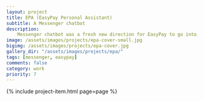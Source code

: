 ```yaml
---
layout: project
title: EPA (EasyPay Personal Assistant)
subtitle: A Messenger chatbot
description:
    Messenger chatbot was a fresh new direction for EasyPay to go into, and also for the Albanian market to have a similar solution in the local language. The chatbot, nicknamed EPA, is able to answer basic questions about EasyPay, search for obligations for several services (including more than one step of input giving), saving contracts for future searches, searching for nearest agent locations, link with the EasyPay account for seamless integration, etc. As all bots, it cannot possibly have an answer to everything, but even then it can fallback in an elegant way. A neat project I am glad I was able to develop and deploy.
image: /assets/images/projects/epa-cover-small.jpg
bigimg: /assets/images/projects/epa-cover.jpg
gallery_dir: "/assets/images/projects/epa/"
tags: [messenger, easypay]
comments: false
category: work
priority: 7
---
```


{% include project-item.html page=page %}